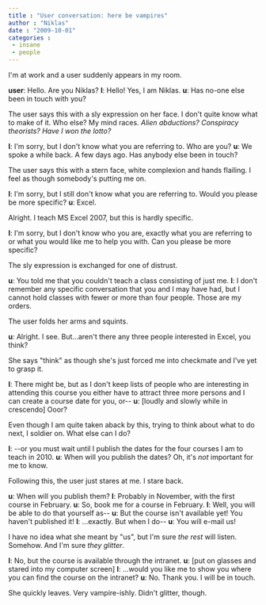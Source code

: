 ```yaml
---
title : "User conversation: here be vampires"
author : "Niklas"
date : "2009-10-01"
categories : 
 - insane
 - people
---
```


I'm at work and a user suddenly appears in my room.

**user**: Hello. Are you Niklas? **I**: Hello! Yes, I am Niklas. **u**: Has no-one else been in touch with you?

The user says this with a sly expression on her face. I don't quite know what to make of it. Who else? My mind races. _Alien abductions? Conspiracy theorists? Have I won the lotto?_

**I**: I'm sorry, but I don't know what you are referring to. Who are you? **u**: We spoke a while back. A few days ago. Has anybody else been in touch?

The user says this with a stern face, white complexion and hands flailing. I feel as though somebody's putting me on.

**I**: I'm sorry, but I still don't know what you are referring to. Would you please be more specific? **u**: Excel.

Alright. I teach MS Excel 2007, but this is hardly specific.

**I**: I'm sorry, but I don't know who you are, exactly what you are referring to or what you would like me to help you with. Can you please be more specific?

The sly expression is exchanged for one of distrust.

**u**: You told me that you couldn't teach a class consisting of just me. **I**: I don't remember any specific conversation that you and I may have had, but I cannot hold classes with fewer or more than four people. Those are my orders.

The user folds her arms and squints.

**u**: Alright. I see. But...aren't there any three people interested in Excel, you think?

She says "think" as though she's just forced me into checkmate and I've yet to grasp it.

**I**: There might be, but as I don't keep lists of people who are interesting in attending this course you either have to attract three more persons and I can create a course date for you, or-- **u**: \[loudly and slowly while in crescendo\] Ooor?

Even though I am quite taken aback by this, trying to think about what to do next, I soldier on. What else can I do?

**I**: --or you must wait until I publish the dates for the four courses I am to teach in 2010. **u**: When will you publish the dates? Oh, it's _not_ important for me to know.

Following this, the user just stares at me. I stare back.

**u**: When will you publish them? **I**: Probably in November, with the first course in February. **u**: So, book me for a course in February. **I**: Well, you will be able to do that yourself as-- **u**: But the course isn't available yet! You haven't published it! **I**: ...exactly. But when I do-- **u**: You will e-mail us!

I have no idea what she meant by "us", but I'm sure _the rest_ will listen. Somehow. And I'm sure _they glitter_.

**I**: No, but the course is available through the intranet. **u**: \[put on glasses and stared into my computer screen\] **I**: ...would you like me to show you where you can find the course on the intranet? **u**: No. Thank you. I will be in touch.

She quickly leaves. Very vampire-ishly. Didn't glitter, though.
